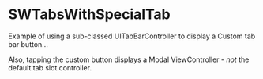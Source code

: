 # SWTabsWithSpecialTab

Example of using a sub-classed UITabBarController to display a Custom tab bar button...

Also, tapping the custom button displays a Modal ViewController - *not* the default tab slot controller.
